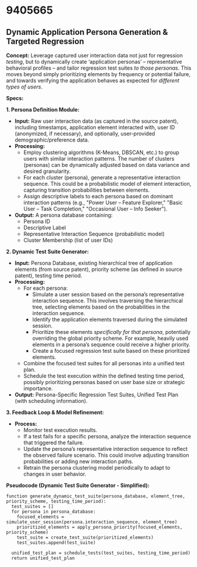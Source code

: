# 9405665

## Dynamic Application Persona Generation & Targeted Regression

**Concept:** Leverage captured user interaction data not just for regression *testing*, but to dynamically create ‘application personas’ – representative behavioral profiles – and tailor regression test suites *to those personas*. This moves beyond simply prioritizing elements by frequency or potential failure, and towards verifying the application behaves as expected for *different types of users*.

**Specs:**

**1. Persona Definition Module:**

*   **Input:** Raw user interaction data (as captured in the source patent), including timestamps, application element interacted with, user ID (anonymized, if necessary), and optionally, user-provided demographic/preference data.
*   **Processing:**
    *   Employ clustering algorithms (K-Means, DBSCAN, etc.) to group users with similar interaction patterns.  The number of clusters (personas) can be dynamically adjusted based on data variance and desired granularity.
    *   For each cluster (persona), generate a representative interaction sequence. This could be a probabilistic model of element interaction, capturing transition probabilities between elements.
    *   Assign descriptive labels to each persona based on dominant interaction patterns (e.g., "Power User – Feature Explorer," "Basic User – Task Completion," "Occasional User – Info Seeker").
*   **Output:** A persona database containing:
    *   Persona ID
    *   Descriptive Label
    *   Representative Interaction Sequence (probabilistic model)
    *   Cluster Membership (list of user IDs)

**2. Dynamic Test Suite Generator:**

*   **Input:** Persona Database, existing hierarchical tree of application elements (from source patent), priority scheme (as defined in source patent), testing time period.
*   **Processing:**
    *   For each persona:
        *   Simulate a user session based on the persona’s representative interaction sequence. This involves traversing the hierarchical tree, selecting elements based on the probabilities in the interaction sequence.
        *   Identify the application elements traversed during the simulated session.
        *   Prioritize these elements *specifically for that persona*, potentially overriding the global priority scheme.  For example, heavily used elements in a persona’s sequence could receive a higher priority.
        *   Create a focused regression test suite based on these prioritized elements.
    *   Combine the focused test suites for all personas into a unified test plan.
    *   Schedule the test execution within the defined testing time period, possibly prioritizing personas based on user base size or strategic importance.
*   **Output:** Persona-Specific Regression Test Suites, Unified Test Plan (with scheduling information).

**3. Feedback Loop & Model Refinement:**

*   **Process:**
    *   Monitor test execution results.
    *   If a test fails for a specific persona, analyze the interaction sequence that triggered the failure.
    *   Update the persona’s representative interaction sequence to reflect the observed failure scenario.  This could involve adjusting transition probabilities or adding new interaction paths.
    *   Retrain the persona clustering model periodically to adapt to changes in user behavior.

**Pseudocode (Dynamic Test Suite Generator - Simplified):**

```
function generate_dynamic_test_suite(persona_database, element_tree, priority_scheme, testing_time_period):
  test_suites = []
  for persona in persona_database:
    focused_elements = simulate_user_session(persona.interaction_sequence, element_tree)
    prioritized_elements = apply_persona_priority(focused_elements, priority_scheme)
    test_suite = create_test_suite(prioritized_elements)
    test_suites.append(test_suite)

  unified_test_plan = schedule_tests(test_suites, testing_time_period)
  return unified_test_plan
```